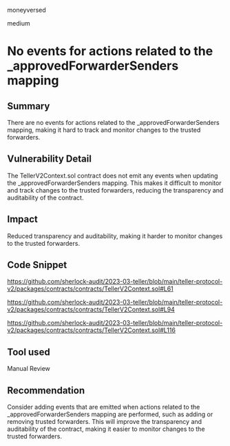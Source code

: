 moneyversed

medium

# No events for actions related to the _approvedForwarderSenders mapping

## Summary

There are no events for actions related to the _approvedForwarderSenders mapping, making it hard to track and monitor changes to the trusted forwarders.

## Vulnerability Detail

The TellerV2Context.sol contract does not emit any events when updating the _approvedForwarderSenders mapping. This makes it difficult to monitor and track changes to the trusted forwarders, reducing the transparency and auditability of the contract.

## Impact

Reduced transparency and auditability, making it harder to monitor changes to the trusted forwarders.

## Code Snippet

https://github.com/sherlock-audit/2023-03-teller/blob/main/teller-protocol-v2/packages/contracts/contracts/TellerV2Context.sol#L61

https://github.com/sherlock-audit/2023-03-teller/blob/main/teller-protocol-v2/packages/contracts/contracts/TellerV2Context.sol#L94

https://github.com/sherlock-audit/2023-03-teller/blob/main/teller-protocol-v2/packages/contracts/contracts/TellerV2Context.sol#L116

## Tool used

Manual Review

## Recommendation

Consider adding events that are emitted when actions related to the _approvedForwarderSenders mapping are performed, such as adding or removing trusted forwarders. This will improve the transparency and auditability of the contract, making it easier to monitor changes to the trusted forwarders.